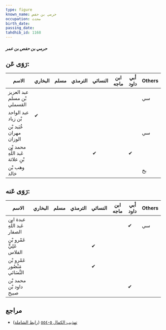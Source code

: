 ```yaml
---
type: figure
known_name: حرمي بن حفص
occupation: محدث
birth_date:
passing_date:
tahdhib_id: 1168
---
```

##### حرمي بن حفص بن عمر

## رَوَى عَن:
| الاسم                            | البخاري | مسلم | الترمذي | النسائي | ابن ماجه | أبي داود | Others |
| -------------------------------- | ------- | ---- | ------- | ------- | -------- | -------- | ------ |
| عبد العزيز بْن مسلم القسملي      |         |      |         |         |          |          | سي     |
| عبد الواحد بْن زياد              | ✔       |      |         |         |          |          |        |
| عُبَيد بْن مهران الوزان          |         |      |         |         |          |          | سي     |
| محمد بْن عَبد اللَّهِ بْنِ علاثة |         |      |         | ✔       |          | ✔        |        |
| وهب بْن خالد                     |         |      |         |         |          |          | بخ     |
## رَوَى عَنه:
| الاسم                          | البخاري | مسلم | الترمذي | النسائي | ابن ماجه | أبي داود | Others |
| ------------------------------ | ------- | ---- | ------- | ------- | -------- | -------- | ------ |
| عبدة ابن عَبد اللَّهِ الصفار   |         |      |         |         |          | ✔        | سي     |
| عَمْرو بْن عَلِيٍّ الفلاس      |         |      |         | ✔       |          |          |        |
| عَمْرو بْن مَنْصُور النَّسَائي |         |      |         | ✔       |          |          |        |
| محمد بْن داود بْن صبيح         |         |      |         |         |          | ✔        |        |
## مراجع
- [تهذيب الكمال ٥-٥٥٤](obsidian://open?vault=Tahdhib-al-Kamal&file=Figures/١١٦٨-حرمي%20بن%20حفص%20بن%20عمر) ([رابط الشاملة](https://shamela.ws/book/3722/2632))
